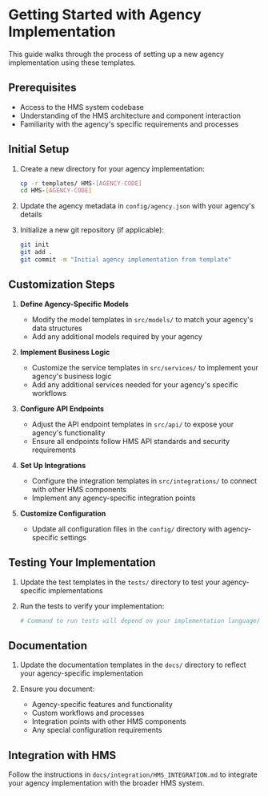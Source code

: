 # Getting Started with Agency Implementation

This guide walks through the process of setting up a new agency implementation using these templates.

## Prerequisites

- Access to the HMS system codebase
- Understanding of the HMS architecture and component interaction
- Familiarity with the agency's specific requirements and processes

## Initial Setup

1. Create a new directory for your agency implementation:
   ```bash
   cp -r templates/ HMS-[AGENCY-CODE]
   cd HMS-[AGENCY-CODE]
   ```

2. Update the agency metadata in `config/agency.json` with your agency's details

3. Initialize a new git repository (if applicable):
   ```bash
   git init
   git add .
   git commit -m "Initial agency implementation from template"
   ```

## Customization Steps

1. **Define Agency-Specific Models**
   - Modify the model templates in `src/models/` to match your agency's data structures
   - Add any additional models required by your agency

2. **Implement Business Logic**
   - Customize the service templates in `src/services/` to implement your agency's business logic
   - Add any additional services needed for your agency's specific workflows

3. **Configure API Endpoints**
   - Adjust the API endpoint templates in `src/api/` to expose your agency's functionality
   - Ensure all endpoints follow HMS API standards and security requirements

4. **Set Up Integrations**
   - Configure the integration templates in `src/integrations/` to connect with other HMS components
   - Implement any agency-specific integration points

5. **Customize Configuration**
   - Update all configuration files in the `config/` directory with agency-specific settings

## Testing Your Implementation

1. Update the test templates in the `tests/` directory to test your agency-specific implementations

2. Run the tests to verify your implementation:
   ```bash
   # Command to run tests will depend on your implementation language/framework
   ```

## Documentation

1. Update the documentation templates in the `docs/` directory to reflect your agency-specific implementation

2. Ensure you document:
   - Agency-specific features and functionality
   - Custom workflows and processes
   - Integration points with other HMS components
   - Any special configuration requirements

## Integration with HMS

Follow the instructions in `docs/integration/HMS_INTEGRATION.md` to integrate your agency implementation with the broader HMS system.